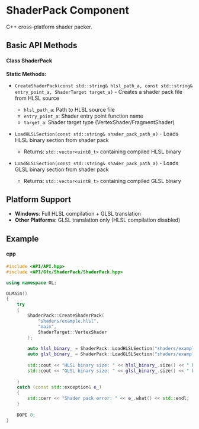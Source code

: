 # ShaderPack Component
C++ cross-platform shader packer.

## Basic API Methods
#### Class ShaderPack
**Static Methods:**
- `CreateShaderPack(const std::string& hlsl_path_a, const std::string& entry_point_a, ShaderTarget target_a)` - Creates a shader pack file from HLSL source
  - `hlsl_path_a`: Path to HLSL source file
  - `entry_point_a`: Shader entry point function name
  - `target_a`: Shader target type (VertexShader/FragmentShader)

- `LoadHLSLSection(const std::string& shader_pack_path_a)` - Loads HLSL binary section from shader pack
  - Returns: `std::vector<uint8_t>` containing compiled HLSL binary

- `LoadGLSLSection(const std::string& shader_pack_path_a)` - Loads GLSL binary section from shader pack
  - Returns: `std::vector<uint8_t>` containing compiled GLSL binary

## Platform Support
- **Windows**: Full HLSL compilation + GLSL translation
- **Other Platforms**: GLSL translation only (HLSL compilation disabled)

## Example
#### cpp
```cpp
#include <API/API.hpp>
#include <API/Gfx/ShaderPack/ShaderPack.hpp>

using namespace OL;

OLMain()
{
    try 
    {
        ShaderPack::CreateShaderPack(
            "shaders/example.hlsl", 
            "main",
            ShaderTarget::VertexShader
        );
        
        auto hlsl_binary_ = ShaderPack::LoadHLSLSection("shaders/example.shader");
        auto glsl_binary_ = ShaderPack::LoadGLSLSection("shaders/example.shader");
        
        std::cout << "HLSL binary size: " << hlsl_binary_.size() << " bytes" << std::endl;
        std::cout << "GLSL binary size: " << glsl_binary_.size() << " bytes" << std::endl;
        
    } 
    catch (const std::exception& e_) 
    {
        std::cerr << "Shader pack error: " << e_.what() << std::endl;
    }
    
    DOPE 0;
}
```
